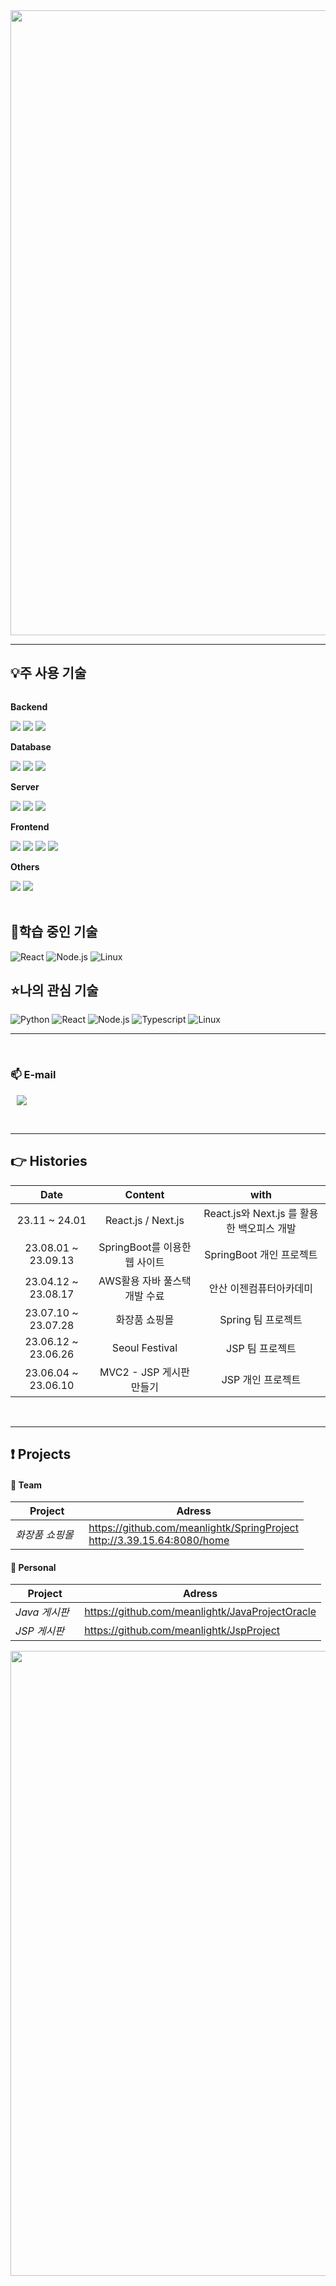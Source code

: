 
<img src="https://capsule-render.vercel.app/api?type=waving&color=FFC0CB&text=Welcome%20to%20Jihyun's%20GitHub%20😊&animation=twinkling&fontSize=25&fontAlignY=40&fontAlign=70&height=250&rotate=0" width="1000"/>

  
---
## 💡주 사용 기술

<div style="display:flex; flex-direction:column; align-items:flex-start;">
    <!-- Backend -->
    <p><strong>Backend</strong></p>
    <div>
        <img src="https://img.shields.io/badge/Java-007396?style=for-the-badge&logo=Java&logoColor=white"> 
	       <img src="https://img.shields.io/badge/spring-6DB33F?style=for-the-badge&logo=spring&logoColor=white"> 
        <img src="https://img.shields.io/badge/Spring Boot-6DB33F?style=for-the-badge&logo=spring boot&logoColor=white"> 
    </div>
    <!-- Database -->
    <p><strong>Database</strong></p>
    <div>
        <img src="https://img.shields.io/badge/oracle-F80000?style=for-the-badge&logo=oracle&logoColor=white"> 
        <img src="https://img.shields.io/badge/mysql-4479A1?style=for-the-badge&logo=mysql&logoColor=white"> 
        <img src="https://img.shields.io/badge/mariadb-003545?style=for-the-badge&logo=mariadb&logoColor=white">
    </div>
    <!-- Server -->
    <p><strong>Server</strong></p>
    <div>
        <img src="https://img.shields.io/badge/linux-FCC624?style=for-the-badge&logo=linux&logoColor=black"> 
        <img src="https://img.shields.io/badge/apache tomcat-F8DC75?style=for-the-badge&logo=apachetomcat&logoColor=black">
        <img src="https://img.shields.io/badge/Amazon AWS-232F3E?style=for-the-badge&logo=amazon aws&logoColor=white"> 
    </div>
    <!-- Frontend -->
    <p><strong>Frontend</strong></p>
    <div>
        <img src="https://img.shields.io/badge/html5-E34F26?style=for-the-badge&logo=html5&logoColor=white"> 
        <img src="https://img.shields.io/badge/css3-1572B6?style=for-the-badge&logo=css3&logoColor=white"> 
        <img src="https://img.shields.io/badge/javascript-F7DF1E?style=for-the-badge&logo=javascript&logoColor=black"> 
	<img src="https://img.shields.io/badge/react-61DAFB?style=for-the-badge&logo=react&logoColor=black"> 
    </div>
     <!-- Others -->
    <p><strong>Others</strong></p>
    <div>
        <img src="https://img.shields.io/badge/bootstrap-7952B3?style=for-the-badge&logo=bootstrap&logoColor=white">
        <img src="https://img.shields.io/badge/thymeleaf-005F0F?style=for-the-badge&logo=thymeleaf&logoColor=white"> 
</div><br>
</div>

## 📖학습 중인 기술
![React](https://img.shields.io/badge/React-61DAFB?style=for-the-badge&logo=react&logoColor=black)
![Node.js](https://img.shields.io/badge/Node.js-339933?style=for-the-badge&logo=node-dot-js&logoColor=white)
![Linux](https://img.shields.io/badge/Linux-000000?style=for-the-badge&logo=linux&logoColor=white)
<br>

## ⭐나의 관심 기술
![Python](https://img.shields.io/badge/Python-3776AB?style=for-the-badge&logo=Python&logoColor=white)
![React](https://img.shields.io/badge/React-61DAFB?style=for-the-badge&logo=react&logoColor=black)
![Node.js](https://img.shields.io/badge/Node.js-339933?style=for-the-badge&logo=node-dot-js&logoColor=white)
![Typescript](https://img.shields.io/badge/typescript-3178C6?style=for-the-badge&logo=typescript&logoColor=white)
![Linux](https://img.shields.io/badge/Linux-000000?style=for-the-badge&logo=linux&logoColor=white)
<hr>
<!-- [![stackticon](https://firebasestorage.googleapis.com/v0/b/stackticon-81399.appspot.com/o/images%2F1690982818384?alt=media&token=2a38c110-ee97-4ae3-9ad6-b569944ec34a)](https://github.com/msdio/stackticon) -->
<!--
[![stackticon](https://firebasestorage.googleapis.com/v0/b/stackticon-81399.appspot.com/o/images%2F1690984961126?alt=media&token=39aa059b-8452-428b-979c-ac751eff9e27)](https://github.com/msdio/stackticon)
-->

<!-- <div style="text-align: center;">
<a href="https://github.com/msdio/stackticon">
  <img src="https://firebasestorage.googleapis.com/v0/b/stackticon-81399.appspot.com/o/images%2F1690982818384?alt=media&token=2a38c110-ee97-4ae3-9ad6-b569944ec34a" alt="stackticon" width="700px"/>
</a>
</div>
-->
<br>
<div align=left>
	<h3> 📫 E-mail  </h3>
	<a href="mailto:meanlightk@gmail.com">
	<img src="https://img.shields.io/badge/Gmail-d14836?style=flat&logo=Gmail&logoColor=white&link=mailto:meanlightk@gmail.com"
	 style="height : auto; margin-left : 10px; margin-right : 10px;"/>
	</a>
</div>

<br><hr>

## 👉 Histories 
| Date | Content | with |
|:---:|:---:|:---:|
| 23.11 ~ 24.01 | React.js / Next.js | React.js와 Next.js 를 활용한 백오피스 개발 |
| 23.08.01 ~ 23.09.13 | SpringBoot를 이용한 웹 사이트 | SpringBoot 개인 프로젝트 |
| 23.04.12 ~ 23.08.17 | AWS활용 자바 풀스택개발 수료 | 안산 이젠컴퓨터아카데미 |
| 23.07.10 ~ 23.07.28 | 화장품 쇼핑몰 | Spring 팀 프로젝트 |
| 23.06.12 ~ 23.06.26 | Seoul Festival | JSP 팀 프로젝트 |
| 23.06.04 ~ 23.06.10 | MVC2 - JSP 게시판 만들기 | JSP 개인 프로젝트 |

<!-- </div> -->
<br><hr>
## ❗ Projects
#### 🙌 Team
| Project | Adress |
|---|---|
|*화장품 쇼핑몰* &nbsp;| https://github.com/meanlightk/SpringProject <br> http://3.39.15.64:8080/home |

#### 💁 Personal
| Project | Adress |
|---|---|
|*Java 게시판* &nbsp; | https://github.com/meanlightk/JavaProjectOracle|
|*JSP 게시판* &nbsp; | https://github.com/meanlightk/JspProject|
</div>
</details>
<div>
	<img src="https://capsule-render.vercel.app/api?type=waving&color=FFC0CB&height=200&section=footer" width="1000" />
</div>

<!-- ![Footer](https://capsule-render.vercel.app/api?type=waving&color=timeGradient&height=200&animation=twinkling&section=footer) -->
